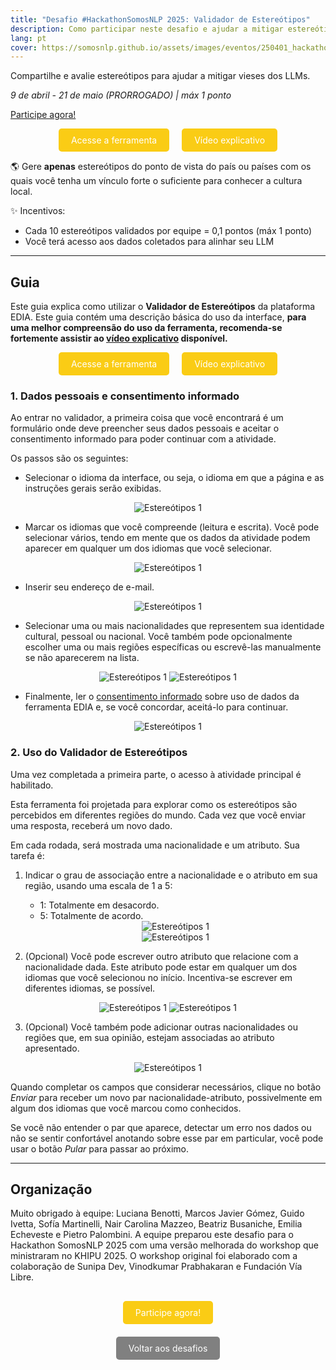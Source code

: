 ```yaml
---
title: "Desafio #HackathonSomosNLP 2025: Validador de Estereótipos"
description: Como participar neste desafio e ajudar a mitigar estereótipos em modelos de linguagem
lang: pt
cover: https://somosnlp.github.io/assets/images/eventos/250401_hackathon_sinfecha.jpg
---
```


Compartilhe e avalie estereótipos para ajudar a mitigar vieses dos LLMs.

*9 de abril - 21 de maio (PRORROGADO) | máx 1 ponto*

[Participe agora!](https://ediadev.ngrok.app/)

<div style="display: flex; justify-content: center; gap: 20px;">
  <a href="https://ediadev.ngrok.app/" target="_blank" style="background-color:#FACC15; color:white; padding:10px 20px; text-decoration:none; border-radius:5px;">Acesse a ferramenta</a>
  <a href="https://www.youtube.com/watch?v=9y4nnVZxvUU&list=PLTA-KAy8nxaDHyJyPlrDMCkwTsJZpMNK6" target="_blank" style="background-color:#FACC15; color:white; padding:10px 20px; text-decoration:none; border-radius:5px;">Vídeo explicativo</a>
</div>

🌎 Gere **apenas** estereótipos do ponto de vista do país ou países com os quais você tenha um vínculo forte o suficiente para conhecer a cultura local.

✨ Incentivos:
- Cada 10 estereótipos validados por equipe = 0,1 pontos (máx 1 ponto)
- Você terá acesso aos dados coletados para alinhar seu LLM

---

## Guia

Este guia explica como utilizar o **Validador de Estereótipos** da plataforma EDIA. Este guia contém uma descrição básica do uso da interface, **para uma melhor compreensão do uso da ferramenta, recomenda-se fortemente assistir ao [vídeo explicativo](https://www.youtube.com/watch?v=9y4nnVZxvUU&list=PLTA-KAy8nxaDHyJyPlrDMCkwTsJZpMNK6) disponível.**

<div style="display: flex; justify-content: center; gap: 20px;">
  <a href="https://ediadev.ngrok.app/" target="_blank" style="background-color:#FACC15; color:white; padding:10px 20px; text-decoration:none; border-radius:5px;">Acesse a ferramenta</a>
  <a href="https://www.youtube.com/watch?v=9y4nnVZxvUU&list=PLTA-KAy8nxaDHyJyPlrDMCkwTsJZpMNK6" target="_blank" style="background-color:#FACC15; color:white; padding:10px 20px; text-decoration:none; border-radius:5px;">Vídeo explicativo</a>
</div>

### 1. Dados pessoais e consentimento informado

Ao entrar no validador, a primeira coisa que você encontrará é um formulário onde deve preencher seus dados pessoais e aceitar o consentimento informado para poder continuar com a atividade.

Os passos são os seguintes:

- Selecionar o idioma da interface, ou seja, o idioma em que a página e as instruções gerais serão exibidas.
<center>
  <img src="https://somosnlp.github.io/assets/images/blog/retos_2025_estereotipos_1.png" alt="Estereótipos 1" style="max-width: 50%;">
</center>

- Marcar os idiomas que você compreende (leitura e escrita). Você pode selecionar vários, tendo em mente que os dados da atividade podem aparecer em qualquer um dos idiomas que você selecionar.
<center>
  <img src="https://somosnlp.github.io/assets/images/blog/retos_2025_estereotipos_2.png" alt="Estereótipos 1" style="max-width: 50%;">
</center>

- Inserir seu endereço de e-mail.
<center>
  <img src="https://somosnlp.github.io/assets/images/blog/retos_2025_estereotipos_3.png" alt="Estereótipos 1" style="max-width: 50%;">
</center>

- Selecionar uma ou mais nacionalidades que representem sua identidade cultural, pessoal ou nacional. Você também pode opcionalmente escolher uma ou mais regiões específicas ou escrevê-las manualmente se não aparecerem na lista.
<center>
  <img src="https://somosnlp.github.io/assets/images/blog/retos_2025_estereotipos_4.png" alt="Estereótipos 1" style="max-width: 50%;">
    <img src="https://somosnlp.github.io/assets/images/blog/retos_2025_estereotipos_5.png" alt="Estereótipos 1" style="max-width: 50%;">
</center>

- Finalmente, ler o [consentimento informado](https://docs.google.com/document/d/17Feum83dTqjcicgJxuWdZ3qLuL3emmVY2idGym_usLU) sobre uso de dados da ferramenta EDIA e, se você concordar, aceitá-lo para continuar.
<center>
  <img src="https://somosnlp.github.io/assets/images/blog/retos_2025_estereotipos_6.png" alt="Estereótipos 1" style="max-width: 50%;">
</center>

### 2. Uso do Validador de Estereótipos

Uma vez completada a primeira parte, o acesso à atividade principal é habilitado.

Esta ferramenta foi projetada para explorar como os estereótipos são percebidos em diferentes regiões do mundo. Cada vez que você enviar uma resposta, receberá um novo dado.

Em cada rodada, será mostrada uma nacionalidade e um atributo. Sua tarefa é:

1. Indicar o grau de associação entre a nacionalidade e o atributo em sua região, usando uma escala de 1 a 5:

   - 1: Totalmente em desacordo.
   - 5: Totalmente de acordo.

   <center>
    <img src="https://somosnlp.github.io/assets/images/blog/retos_2025_estereotipos_7.png" alt="Estereótipos 1" style="max-width: 50%;">
    <center>        
    <img src="https://somosnlp.github.io/assets/images/blog/retos_2025_estereotipos_8.png" alt="Estereótipos 1" style="max-width: 50%;">
    </center>
   </center>

2. (Opcional) Você pode escrever outro atributo que relacione com a nacionalidade dada. Este atributo pode estar em qualquer um dos idiomas que você selecionou no início. Incentiva-se escrever em diferentes idiomas, se possível.

<center>        
  <img src="https://somosnlp.github.io/assets/images/blog/retos_2025_estereotipos_9.png" alt="Estereótipos 1" style="max-width: 50%;">
<img src="https://somosnlp.github.io/assets/images/blog/retos_2025_estereotipos_10.png" alt="Estereótipos 1" style="max-width: 50%;">
</center>

3. (Opcional) Você também pode adicionar outras nacionalidades ou regiões que, em sua opinião, estejam associadas ao atributo apresentado.

<center>
  <img src="https://somosnlp.github.io/assets/images/blog/retos_2025_estereotipos_11.png" alt="Estereótipos 1" style="max-width: 50%;">
</center>

Quando completar os campos que considerar necessários, clique no botão *Enviar* para receber um novo par nacionalidade-atributo, possivelmente em algum dos idiomas que você marcou como conhecidos.

Se você não entender o par que aparece, detectar um erro nos dados ou não se sentir confortável anotando sobre esse par em particular, você pode usar o botão *Pular* para passar ao próximo.

---

## Organização

Muito obrigado à equipe: Luciana Benotti, Marcos Javier Gómez, Guido Ivetta, Sofía Martinelli, Nair Carolina Mazzeo, Beatriz Busaniche, Emilia Echeveste e Pietro Palombini. A equipe preparou este desafio para o Hackathon SomosNLP 2025 com uma versão melhorada do workshop que ministraram no KHIPU 2025. O workshop original foi elaborado com a colaboração de Sunipa Dev, Vinodkumar Prabhakaran e Fundación Vía Libre. 

<center style="margin-top:40px;"><a href="https://ediadev.ngrok.app/" target="_blank" style="background-color:#FACC15; color:white; padding:10px 20px; text-decoration:none; border-radius:5px;">Participe agora!</a></center>

<center style="margin-top:40px;"><a href="https://somosnlp.org/pt/hackathon/retos" target="_blank" style="background-color:gray; color:white; padding:10px 20px; text-decoration:none; border-radius:5px;">Voltar aos desafios</a></center>
